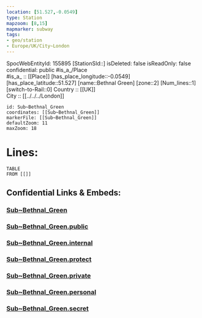 ```yaml
---
location: [51.527,-0.0549] 
type: Station 
mapzoom: [8,15] 
mapmarker: subway 
tags:
- geo/station
- Europe/UK/City~London
---
```

SpocWebEntityId: 155895
[StationSId::] 
isDeleted: false
isReadOnly: false
confidential: public
#is_a_/Place  
#is_a_ :: [[Place]] 
[has_place_longitude::-0.0549] 
[has_place_latitude::51.527] 
[name::Bethnal Green] 
[zone::2] 
[Num_lines::1] 
[switch-to-Rail::0] 
Country :: [[UK]]  
City :: [[../../../London]]  


```leaflet
id: Sub~Bethnal_Green
coordinates: [[Sub~Bethnal_Green]] 
markerFile: [[Sub~Bethnal_Green]] 
defaultZoom: 11 
maxZoom: 18
```


# Lines: 
```dataview
TABLE 
FROM [[]] 
```


## Confidential Links & Embeds: 

### [Sub~Bethnal_Green](/_Standards/Earth/Continent/Europe/Europe~North/UK/England/Regions~England/London,Greater/cities~GreaterLondon/Underground/Station/Sub~Bethnal_Green.md) 

### [Sub~Bethnal_Green.public](/_public/Earth/Continent/Europe/Europe~North/UK/England/Regions~England/London,Greater/cities~GreaterLondon/Underground/Station/Sub~Bethnal_Green.public.md) 

### [Sub~Bethnal_Green.internal](/_internal/Earth/Continent/Europe/Europe~North/UK/England/Regions~England/London,Greater/cities~GreaterLondon/Underground/Station/Sub~Bethnal_Green.internal.md) 

### [Sub~Bethnal_Green.protect](/_protect/Earth/Continent/Europe/Europe~North/UK/England/Regions~England/London,Greater/cities~GreaterLondon/Underground/Station/Sub~Bethnal_Green.protect.md) 

### [Sub~Bethnal_Green.private](/_private/Earth/Continent/Europe/Europe~North/UK/England/Regions~England/London,Greater/cities~GreaterLondon/Underground/Station/Sub~Bethnal_Green.private.md) 

### [Sub~Bethnal_Green.personal](/_personal/Earth/Continent/Europe/Europe~North/UK/England/Regions~England/London,Greater/cities~GreaterLondon/Underground/Station/Sub~Bethnal_Green.personal.md) 

### [Sub~Bethnal_Green.secret](/_secret/Earth/Continent/Europe/Europe~North/UK/England/Regions~England/London,Greater/cities~GreaterLondon/Underground/Station/Sub~Bethnal_Green.secret.md)

